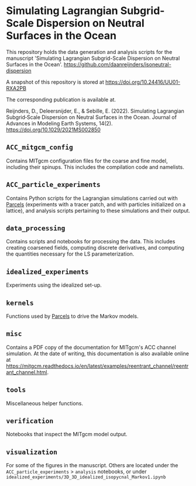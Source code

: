 # Simulating Lagrangian Subgrid-Scale Dispersion on Neutral Surfaces in the Ocean
This repository holds the data generation and analysis scripts for the manuscript 'Simulating Lagrangian Subgrid-Scale Dispersion on Neutral Surfaces in the Ocean'. 
https://github.com/daanreijnders/isoneutral-dispersion


A snapshot of this repository is stored at https://doi.org/10.24416/UU01-RXA2PB

The corresponding publication is available at.

Reijnders, D., Deleersnijder, E., & Sebille, E. (2022). Simulating Lagrangian Subgrid‐Scale Dispersion on Neutral Surfaces in the Ocean. Journal of Advances in Modeling Earth Systems, 14(2). https://doi.org/10.1029/2021MS002850


## `ACC_mitgcm_config`
Contains MITgcm configuration files for the coarse and fine model, including their spinups. This includes the compilation code and namelists.

## `ACC_particle_experiments`
Contains Python scripts for the Lagrangian simulations carried out with [Parcels](https://github.com/OceanParcels/parcels) (experiments with a tracer patch, and with particles initialized on a lattice), and analysis scripts pertaining to these simulations and their output.

## `data_processing`
Contains scripts and notebooks for processing the data. This includes creating coarsened fields, computing discrete derivatives, and computing the quantities necessary for the LS parameterization.

## `idealized_experiments`
Experiments using the idealized set-up. 

## `kernels`
Functions used by [Parcels](https://github.com/OceanParcels/parcels) to drive the Markov models.

## `misc`
Contains a PDF copy of the documentation for MITgcm's ACC channel simulation. At the date of writing, this documentation is also available online at https://mitgcm.readthedocs.io/en/latest/examples/reentrant_channel/reentrant_channel.html.

## `tools`
Miscellaneous helper functions.

## `verification`
Notebooks that inspect the MITgcm model output.

## `visualization`
For some of the figures in the manuscript. Others are located under the `ACC_particle_experiments` > `analysis` notebooks, or under `idealized_experiments/3D_3D_idealized_isopycnal_Markov1.ipynb`


